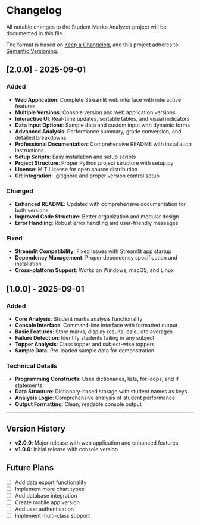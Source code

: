 # Changelog

All notable changes to the Student Marks Analyzer project will be documented in this file.

The format is based on [Keep a Changelog](https://keepachangelog.com/en/1.0.0/),
and this project adheres to [Semantic Versioning](https://semver.org/spec/v2.0.0.html).

## [2.0.0] - 2025-09-01

### Added
- **Web Application**: Complete Streamlit web interface with interactive features
- **Multiple Versions**: Console version and web application versions
- **Interactive UI**: Real-time updates, sortable tables, and visual indicators
- **Data Input Options**: Sample data and custom input with dynamic forms
- **Advanced Analysis**: Performance summary, grade conversion, and detailed breakdowns
- **Professional Documentation**: Comprehensive README with installation instructions
- **Setup Scripts**: Easy installation and setup scripts
- **Project Structure**: Proper Python project structure with setup.py
- **License**: MIT License for open source distribution
- **Git Integration**: .gitignore and proper version control setup

### Changed
- **Enhanced README**: Updated with comprehensive documentation for both versions
- **Improved Code Structure**: Better organization and modular design
- **Error Handling**: Robust error handling and user-friendly messages

### Fixed
- **Streamlit Compatibility**: Fixed issues with Streamlit app startup
- **Dependency Management**: Proper dependency specification and installation
- **Cross-platform Support**: Works on Windows, macOS, and Linux

## [1.0.0] - 2025-09-01

### Added
- **Core Analysis**: Student marks analysis functionality
- **Console Interface**: Command-line interface with formatted output
- **Basic Features**: Store marks, display results, calculate averages
- **Failure Detection**: Identify students failing in any subject
- **Topper Analysis**: Class topper and subject-wise toppers
- **Sample Data**: Pre-loaded sample data for demonstration

### Technical Details
- **Programming Constructs**: Uses dictionaries, lists, for loops, and if statements
- **Data Structure**: Dictionary-based storage with student names as keys
- **Analysis Logic**: Comprehensive analysis of student performance
- **Output Formatting**: Clean, readable console output

---

## Version History

- **v2.0.0**: Major release with web application and enhanced features
- **v1.0.0**: Initial release with console version

## Future Plans

- [ ] Add data export functionality
- [ ] Implement more chart types
- [ ] Add database integration
- [ ] Create mobile app version
- [ ] Add user authentication
- [ ] Implement multi-class support
